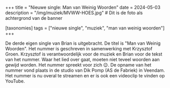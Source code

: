 +++
title = "Nieuwe single: Man van Weinig Woorden"
date = 2024-05-03
description = "/img/muziek/MVWW-HOES.jpg" # Dit is de foto als achtergrond van de banner

[taxonomies]
tags = ["nieuwe single", "muziek", "man van weinig woorden"]
+++

De derde eigen single van Brian is uitgebracht. De titel is "Man van Weinig Woorden". Het nummer is geschreven in samenwerking met Krzysztof Groen. Krzysztof is verantwoordelijk voor de muziek en Brian voor de tekst van het nummer. Waar het lied over gaat, moeten niet teveel woorden aan gewijd worden. Het nummer spreekt voor zich 😉. De opname van het nummer vond plaats in de studio van Dik Pomp (AS de Fabriek) in Veendam. Het nummer is nu overal te streamen en er is ook een videoclip te vinden op YouTube.